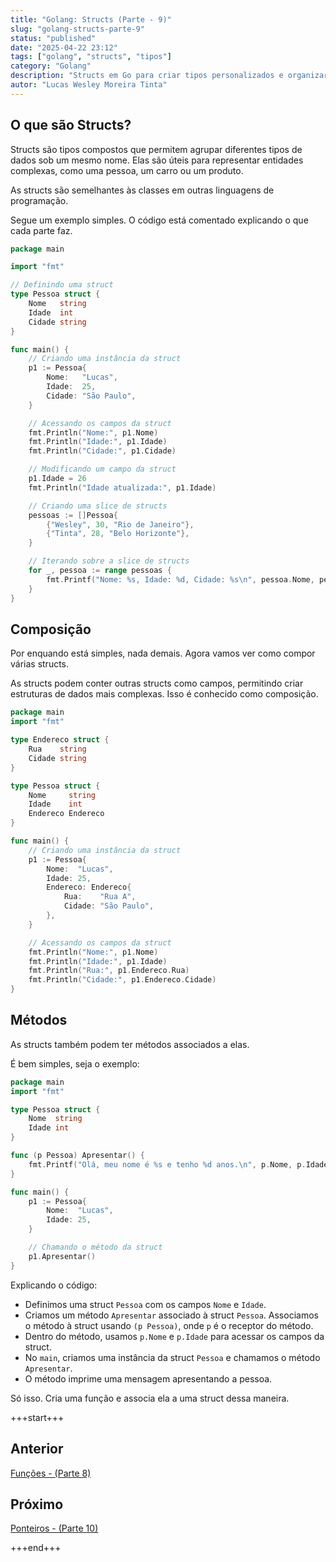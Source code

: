 ```yaml
---
title: "Golang: Structs (Parte - 9)"
slug: "golang-structs-parte-9"
status: "published"
date: "2025-04-22 23:12"
tags: ["golang", "structs", "tipos"]
category: "Golang"
description: "Structs em Go para criar tipos personalizados e organizar dados."
autor: "Lucas Wesley Moreira Tinta"
---
```


## O que são Structs?

Structs são tipos compostos que permitem agrupar diferentes tipos de dados sob um mesmo nome. Elas são úteis para representar entidades complexas, como uma pessoa, um carro ou um produto.

As structs são semelhantes às classes em outras linguagens de programação.

Segue um exemplo simples. O código está comentado explicando o que cada parte faz.

```go
package main

import "fmt"

// Definindo uma struct
type Pessoa struct {
    Nome   string
    Idade  int
    Cidade string
}

func main() {
    // Criando uma instância da struct
    p1 := Pessoa{
        Nome:   "Lucas",
        Idade:  25,
        Cidade: "São Paulo",
    }

    // Acessando os campos da struct
    fmt.Println("Nome:", p1.Nome)
    fmt.Println("Idade:", p1.Idade)
    fmt.Println("Cidade:", p1.Cidade)

    // Modificando um campo da struct
    p1.Idade = 26
    fmt.Println("Idade atualizada:", p1.Idade)

    // Criando uma slice de structs
    pessoas := []Pessoa{
        {"Wesley", 30, "Rio de Janeiro"},
        {"Tinta", 28, "Belo Horizonte"},
    }

    // Iterando sobre a slice de structs
    for _, pessoa := range pessoas {
        fmt.Printf("Nome: %s, Idade: %d, Cidade: %s\n", pessoa.Nome, pessoa.Idade, pessoa.Cidade)
    }
}
```

## Composição 

Por enquando está simples, nada demais. Agora vamos ver como compor várias structs.

As structs podem conter outras structs como campos, permitindo criar estruturas de dados mais complexas. Isso é conhecido como composição.

```go
package main
import "fmt"

type Endereco struct {
    Rua    string
    Cidade string
}

type Pessoa struct {
    Nome     string
    Idade    int
    Endereco Endereco
}

func main() {
    // Criando uma instância da struct
    p1 := Pessoa{
        Nome:  "Lucas",
        Idade: 25,
        Endereco: Endereco{
            Rua:    "Rua A",
            Cidade: "São Paulo",
        },
    }

    // Acessando os campos da struct
    fmt.Println("Nome:", p1.Nome)
    fmt.Println("Idade:", p1.Idade)
    fmt.Println("Rua:", p1.Endereco.Rua)
    fmt.Println("Cidade:", p1.Endereco.Cidade)
}
```


## Métodos

As structs também podem ter métodos associados a elas. 

É bem simples, seja o exemplo:

```go
package main
import "fmt"

type Pessoa struct {
    Nome  string
    Idade int
}

func (p Pessoa) Apresentar() {
    fmt.Printf("Olá, meu nome é %s e tenho %d anos.\n", p.Nome, p.Idade)
}

func main() {
    p1 := Pessoa{
        Nome:  "Lucas",
        Idade: 25,
    }

    // Chamando o método da struct
    p1.Apresentar()
}
```

Explicando o código:

- Definimos uma struct `Pessoa` com os campos `Nome` e `Idade`.
- Criamos um método `Apresentar` associado à struct `Pessoa`. Associamos o método à struct usando `(p Pessoa)`, onde `p` é o receptor do método.
- Dentro do método, usamos `p.Nome` e `p.Idade` para acessar os campos da struct.
- No `main`, criamos uma instância da struct `Pessoa` e chamamos o método `Apresentar`.
- O método imprime uma mensagem apresentando a pessoa.

Só isso. Cria uma função e associa ela a uma struct dessa maneira.


+++start+++

## Anterior
[Funções - (Parte 8)](8.funcoes)

## Próximo
[Ponteiros - (Parte 10)](10.ponteiros)

+++end+++



